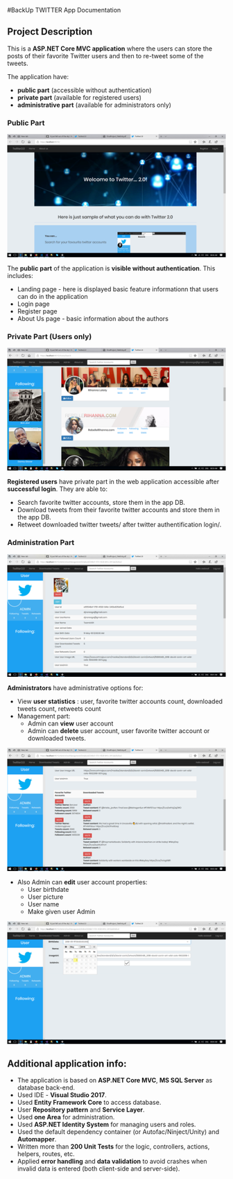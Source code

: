 #BackUp TWITTER App Documentation

## Project Description

This is a **ASP.NET Core MVC application**  where the users can store the posts of their favorite Twitter users and then to re-tweet some of the tweets.

The application have:
* **public part** (accessible without authentication)
* **private part** (available for registered users)
* **administrative part** (available for administrators only)

### Public Part

![Landing page](/images/pic1.png)

The **public part** of the application is **visible without authentication**. This includes:

- Landing page - here is displayed basic feature informationn that users can do in the application
- Login page
- Register page
- About Us page - basic information about the authors

### Private Part (Users only)

![Private part](/images/pic2.png)

**Registered users** have private part in the web application accessible after **successful login**. They are able to:

- Search favorite twitter accounts, store them in the app DB.
- Download tweets from their favorite twitter accounts and store them in the app DB.
- Retweet downloaded twitter tweets/ after twitter authentification login/.

### Administration Part

![Administrative part](/images/pic3.png)

**Administrators** have administrative options for:
- View **user statistics** : user, favorite twitter accounts count, downloaded tweets count, retweets count
- Management part:
    - Admin can **view** user account
    - Admin can **delete** user account, user favorite twitter account or downloaded tweets.

![Administrative part](/images/pic4.png)

- Also Admin can **edit** user account properties: 
    - User birthdate
    - User picture
    - User name
    - Make given user Admin

![Administrative part](/images/pic5.png)

## Additional application info:
- The application is based on **ASP.NET Core MVC**, **MS SQL Server** as database back-end.
- Used IDE - **Visual Studio 2017**.
- Used **Entity Framework Core** to access database.
- User **Repository pattern** and **Service Layer**.
- Used **one Area** for administration.
- Used  **ASP.NET Identity System** for managing users and roles.
- Used the default dependency container (or Autofac/Ninject/Unity) and **Automapper**.
- Written more than **200 Unit Tests** for the logic, controllers, actions, helpers, routes, etc.
- Applied **error handling** and **data validation** to avoid crashes when invalid data is entered (both client-side and server-side).

